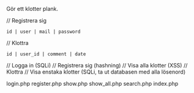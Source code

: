 Gör ett klotter plank.


// Registrera sig

    id | user | mail | password

// Klottra

    id | user_id | comment | date


// Logga in (SQLi)
// Registrera sig (hashning)
// Visa alla klotter (XSS)
// Klottra
// Visa enstaka klotter (SQLi, ta ut databasen med alla lösenord)

login.php
register.php
show.php
show_all.php
search.php
index.php